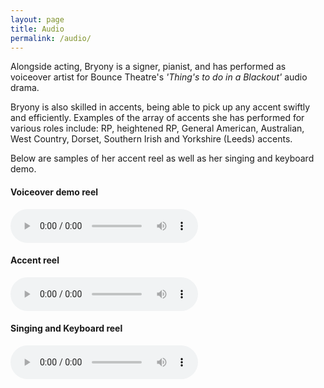 ```yaml
---
layout: page
title: Audio
permalink: /audio/
---
```


Alongside acting, Bryony is a signer, pianist, and has performed as voiceover artist for Bounce Theatre's _'Thing's to do in a Blackout'_ audio drama.

Bryony is also skilled in accents, being able to pick up any accent swiftly and efficiently. Examples of the array of accents she has performed for various roles include: RP, heightened RP, General American, Australian, West Country, Dorset, Southern Irish and Yorkshire (Leeds) accents.

Below are samples of her accent reel as well as her singing and keyboard demo.

#### Voiceover demo reel
<audio controls preload>
    <source src="{{ site.url }}/audio/Bryony Reynolds- Voice Over Demo Reel MP3.mp3" type="audio/mpeg">
</audio>

#### Accent reel
<audio controls preload>
    <source src="{{ site.url }}/audio/Accentreel-BryonyReynolds.mp3" type="audio/mpeg">
</audio>

#### Singing and Keyboard reel
<audio controls preload>
    <source src="{{ site.url }}/audio/Singing_And_Keyboard-Bryony Reynolds.mp3" type="audio/mpeg">
</audio>
